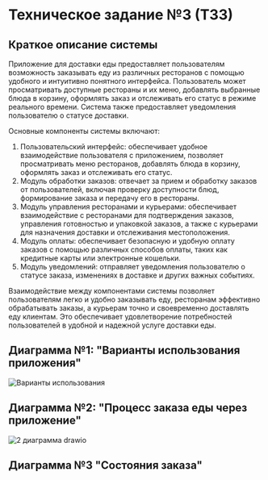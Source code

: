 # Техническое задание №3 (ТЗ3)

## Краткое описание системы

Приложение для доставки еды предоставляет пользователям возможность заказывать еду из различных ресторанов с помощью удобного и интуитивно понятного интерфейса. Пользователь может просматривать доступные рестораны и их меню, добавлять выбранные блюда в корзину, оформлять заказ и отслеживать его статус в режиме реального времени. Система также предоставляет уведомления пользователю о статусе доставки.

Основные компоненты системы включают:
1. Пользовательский интерфейс: обеспечивает удобное взаимодействие пользователя с приложением, позволяет просматривать меню ресторанов, добавлять блюда в корзину, оформлять заказ и отслеживать его статус.
2. Модуль обработки заказов: отвечает за прием и обработку заказов от пользователей, включая проверку доступности блюд, формирование заказа и передачу его в рестораны.
3. Модуль управления ресторанами и курьерами: обеспечивает взаимодействие с ресторанами для подтверждения заказов, управления готовностью и упаковкой заказов, а также с курьерами для назначения доставки и отслеживания местоположения.
4. Модуль оплаты: обеспечивает безопасную и удобную оплату заказов с помощью различных способов оплаты, таких как кредитные карты или электронные кошельки.
5. Модуль уведомлений: отправляет уведомления пользователю о статусе заказа, изменениях в доставке и других важных событиях.

Взаимодействие между компонентами системы позволяет пользователям легко и удобно заказывать еду, ресторанам эффективно обрабатывать заказы, а курьерам точно и своевременно доставлять еду клиентам. Это обеспечивает удовлетворение потребностей пользователей в удобной и надежной услуге доставки еды.


## Диаграмма №1: "Варианты использования приложения"

![Варианты использования](https://github.com/fffninteen/TZ_3/assets/164251870/00407416-732c-42e3-878a-115b0de5a429)


## Диаграмма №2: "Процесс заказа еды через приложение"

![2 диаграмма drawio](https://github.com/fffninteen/TZ_3/assets/164251870/843144c1-e3c2-458e-8f1c-5417f93cf464)


## Диаграмма №3 "Состояния заказа"
